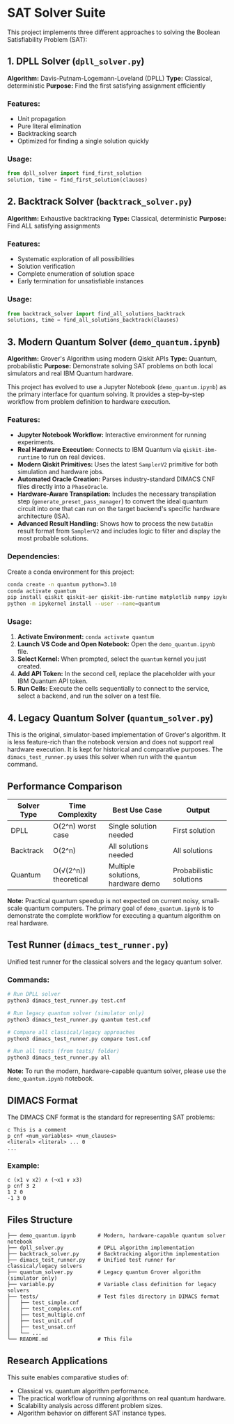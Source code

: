 # SAT Solver Suite

This project implements three different approaches to solving the Boolean Satisfiability Problem (SAT):

## 1. DPLL Solver (`dpll_solver.py`)
**Algorithm:** Davis-Putnam-Logemann-Loveland (DPLL)
**Type:** Classical, deterministic
**Purpose:** Find the first satisfying assignment efficiently

### Features:
- Unit propagation
- Pure literal elimination
- Backtracking search
- Optimized for finding a single solution quickly

### Usage:
```python
from dpll_solver import find_first_solution
solution, time = find_first_solution(clauses)
```

## 2. Backtrack Solver (`backtrack_solver.py`)
**Algorithm:** Exhaustive backtracking
**Type:** Classical, deterministic
**Purpose:** Find ALL satisfying assignments

### Features:
- Systematic exploration of all possibilities
- Solution verification
- Complete enumeration of solution space
- Early termination for unsatisfiable instances

### Usage:
```python
from backtrack_solver import find_all_solutions_backtrack
solutions, time = find_all_solutions_backtrack(clauses)
```

## 3. Modern Quantum Solver (`demo_quantum.ipynb`)
**Algorithm:** Grover's Algorithm using modern Qiskit APIs
**Type:** Quantum, probabilistic
**Purpose:** Demonstrate solving SAT problems on both local simulators and real IBM Quantum hardware.

This project has evolved to use a Jupyter Notebook (`demo_quantum.ipynb`) as the primary interface for quantum solving. It provides a step-by-step workflow from problem definition to hardware execution.

### Features:
- **Jupyter Notebook Workflow:** Interactive environment for running experiments.
- **Real Hardware Execution:** Connects to IBM Quantum via `qiskit-ibm-runtime` to run on real devices.
- **Modern Qiskit Primitives:** Uses the latest `SamplerV2` primitive for both simulation and hardware jobs.
- **Automated Oracle Creation:** Parses industry-standard DIMACS CNF files directly into a `PhaseOracle`.
- **Hardware-Aware Transpilation:** Includes the necessary transpilation step (`generate_preset_pass_manager`) to convert the ideal quantum circuit into one that can run on the target backend's specific hardware architecture (ISA).
- **Advanced Result Handling:** Shows how to process the new `DataBin` result format from `SamplerV2` and includes logic to filter and display the most probable solutions.

### Dependencies:
Create a conda environment for this project:
```bash
conda create -n quantum python=3.10
conda activate quantum
pip install qiskit qiskit-aer qiskit-ibm-runtime matplotlib numpy ipykernel
python -m ipykernel install --user --name=quantum
```

### Usage:
1.  **Activate Environment:** `conda activate quantum`
2.  **Launch VS Code and Open Notebook:** Open the `demo_quantum.ipynb` file.
3.  **Select Kernel:** When prompted, select the `quantum` kernel you just created.
4.  **Add API Token:** In the second cell, replace the placeholder with your IBM Quantum API token.
5.  **Run Cells:** Execute the cells sequentially to connect to the service, select a backend, and run the solver on a test file.

## 4. Legacy Quantum Solver (`quantum_solver.py`)
This is the original, simulator-based implementation of Grover's algorithm. It is less feature-rich than the notebook version and does not support real hardware execution. It is kept for historical and comparative purposes. The `dimacs_test_runner.py` uses this solver when run with the `quantum` command.

## Performance Comparison

| Solver Type | Time Complexity | Best Use Case | Output |
|-------------|----------------|---------------|---------|
| DPLL | O(2^n) worst case | Single solution needed | First solution |
| Backtrack | O(2^n) | All solutions needed | All solutions |
| Quantum | O(√(2^n)) theoretical | Multiple solutions, hardware demo | Probabilistic solutions |

**Note:** Practical quantum speedup is not expected on current noisy, small-scale quantum computers. The primary goal of `demo_quantum.ipynb` is to demonstrate the complete workflow for executing a quantum algorithm on real hardware.

## Test Runner (`dimacs_test_runner.py`)

Unified test runner for the classical solvers and the legacy quantum solver.

### Commands:
```bash
# Run DPLL solver
python3 dimacs_test_runner.py test.cnf

# Run legacy quantum solver (simulator only)
python3 dimacs_test_runner.py quantum test.cnf

# Compare all classical/legacy approaches
python3 dimacs_test_runner.py compare test.cnf

# Run all tests (from tests/ folder)
python3 dimacs_test_runner.py all
```

**Note:** To run the modern, hardware-capable quantum solver, please use the `demo_quantum.ipynb` notebook.

## DIMACS Format

The DIMACS CNF format is the standard for representing SAT problems:

```
c This is a comment
p cnf <num_variables> <num_clauses>
<literal> <literal> ... 0
...
```

### Example:
```
c (x1 ∨ x2) ∧ (¬x1 ∨ x3)
p cnf 3 2
1 2 0
-1 3 0
```

## Files Structure

```
├── demo_quantum.ipynb       # Modern, hardware-capable quantum solver notebook
├── dpll_solver.py           # DPLL algorithm implementation
├── backtrack_solver.py      # Backtracking algorithm implementation
├── dimacs_test_runner.py    # Unified test runner for classical/legacy solvers
├── quantum_solver.py        # Legacy quantum Grover algorithm (simulator only)
├── variable.py              # Variable class definition for legacy solvers
├── tests/                   # Test files directory in DIMACS format
│   ├── test_simple.cnf
│   ├── test_complex.cnf  
│   ├── test_multiple.cnf
│   ├── test_unit.cnf
│   ├── test_unsat.cnf
│   └── ...
└── README.md                # This file
```

## Research Applications

This suite enables comparative studies of:
- Classical vs. quantum algorithm performance.
- The practical workflow of running algorithms on real quantum hardware.
- Scalability analysis across different problem sizes.
- Algorithm behavior on different SAT instance types.
